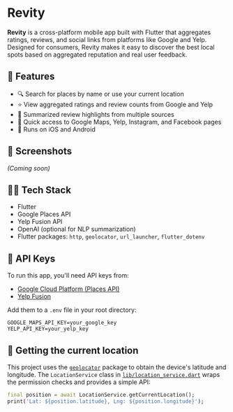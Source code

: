 # Revity

**Revity** is a cross-platform mobile app built with Flutter that aggregates ratings, reviews, and social links from platforms like Google and Yelp. Designed for consumers, Revity makes it easy to discover the best local spots based on aggregated reputation and real user feedback.

## 🚀 Features

- 🔍 Search for places by name or use your current location
- ⭐ View aggregated ratings and review counts from Google and Yelp
- 📝 Summarized review highlights from multiple sources
- 🔗 Quick access to Google Maps, Yelp, Instagram, and Facebook pages
- 📱 Runs on iOS and Android

## 📸 Screenshots

*(Coming soon)*

## 🧑‍💻 Tech Stack

- Flutter
- Google Places API
- Yelp Fusion API
- OpenAI (optional for NLP summarization)
- Flutter packages: `http`, `geolocator`, `url_launcher`, `flutter_dotenv`

## 🔐 API Keys

To run this app, you'll need API keys from:

- [Google Cloud Platform (Places API)](https://console.cloud.google.com/)
- [Yelp Fusion](https://www.yelp.com/developers/v3/manage_app)

Add them to a `.env` file in your root directory:

```env
GOOGLE_MAPS_API_KEY=your_google_key
YELP_API_KEY=your_yelp_key
```

## 📍 Getting the current location

This project uses the [`geolocator`](https://pub.dev/packages/geolocator) package
 to obtain the device's latitude and longitude. The `LocationService` class in
[`lib/location_service.dart`](lib/location_service.dart) wraps the permission
checks and provides a simple API:

```dart
final position = await LocationService.getCurrentLocation();
print('Lat: ${position.latitude}, Lng: ${position.longitude}');
```

